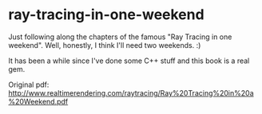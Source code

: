 # ray-tracing-in-one-weekend
Just following along the chapters of the famous "Ray Tracing in one weekend".
Well, honestly, I think I'll need two weekends. :)

It has been a while since I've done some C++ stuff and this book is a real gem.

Original pdf: http://www.realtimerendering.com/raytracing/Ray%20Tracing%20in%20a%20Weekend.pdf


